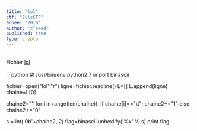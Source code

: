 ```yaml
---
title: "lol"
ctf: "EvlzCTF"
annee: "2018"
author: "zTeeed"
published: true
type: crypto
---
```


<br />
Fichier <a href="/writeup-scripts/2017-2018/EvlzCTF/LOL/lol">lol</a>
<br />
<br />
```python
#! /usr/bin/env python2.7
import binascii

fichier=open("lol","r")
ligne=fichier.readline()
L=[]
L.append(ligne)
chaine=L[0]

chaine2=""
for i in range(len(chaine)):
    if chaine[i]=="\t":
        chaine2+="1"
    else:
        chaine2+="0"

s = int('0b'+chaine2, 2)
flag=binascii.unhexlify('%x' % s)
print flag
```
